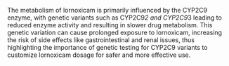The metabolism of lornoxicam is primarily influenced by the CYP2C9 enzyme, with genetic variants such as CYP2C9*2 and CYP2C9*3 leading to reduced enzyme activity and resulting in slower drug metabolism. This genetic variation can cause prolonged exposure to lornoxicam, increasing the risk of side effects like gastrointestinal and renal issues, thus highlighting the importance of genetic testing for CYP2C9 variants to customize lornoxicam dosage for safer and more effective use.